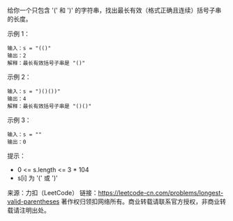 给你一个只包含 '(' 和 ')' 的字符串，找出最长有效（格式正确且连续）括号子串的长度。



示例 1：

```
输入：s = "(()"
输出：2
解释：最长有效括号子串是 "()"
```

示例 2：

```
输入：s = ")()())"
输出：4
解释：最长有效括号子串是 "()()"
```

示例 3：

```
输入：s = ""
输出：0
```


提示：

- 0 <= s.length <= 3 * 104
- s\[i\] 为 '(' 或 ')'

来源：力扣（LeetCode）
链接：https://leetcode-cn.com/problems/longest-valid-parentheses
著作权归领扣网络所有。商业转载请联系官方授权，非商业转载请注明出处。